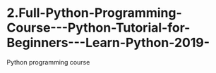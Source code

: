 # 2.Full-Python-Programming-Course---Python-Tutorial-for-Beginners---Learn-Python-2019-
Python programming course 
